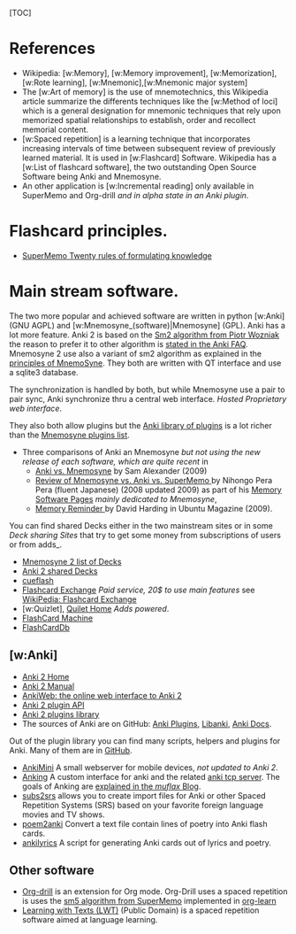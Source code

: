 <!--
.. description:
.. date: 2016-02-06
.. slug: spaced_repetition
.. tags:
.. link:
.. title: Spaced Repetition
-->

[TOC]


# References
-   Wikipedia: [w:Memory], [w:Memory improvement], [w:Memorization],  [w:Rote learning],
    [w:Mnemonic],[w:Mnemonic major system]
-   The [w:Art of memory] is the use of mnemotechnics, this
    Wikipedia article summarize the differents techniques like the
    [w:Method of loci] which is a general designation for mnemonic
    techniques that rely upon memorized spatial relationships to
    establish, order and recollect memorial content.
-   [w:Spaced repetition] is a learning technique that incorporates
    increasing intervals of time between subsequent review of previously
    learned material. It is used in [w:Flashcard] Software.
    Wikipedia has a [w:List of flashcard software], the two
    outstanding Open Source Software being Anki and Mnemosyne.
-   An other application is [w:Incremental reading] only available in
    SuperMemo and Org-drill _and in alpha state in an Anki plugin_.

# Flashcard principles.
-   [SuperMemo Twenty rules of formulating knowledge](http://www.supermemo.com/articles/20rules.htm)

# Main stream software.

The two more popular and achieved software are written in python
[w:Anki] (GNU AGPL) and  [w:Mnemosyne_(software)|Mnemosyne] (GPL).
Anki has a lot more feature. Anki 2 is based on the
[Sm2 algorithm from Piotr Wozniak](http://www.supermemo.com/english/ol/sm2.htm)
the reason to prefer it to other algorithm is
[stated in the Anki FAQ](http://ankisrs.net/docs/dev/manual.html#_what_spaced_repetition_algorithm_does_anki_use). Mnemosyne 2
use also a variant of sm2 algorithm as explained in the
[principles of MnemoSyne](http://mnemosyne-proj.org/principles.php). They
both are written with QT interface and use a sqlite3 database.

The synchronization is handled by both, but while Mnemosyne use a pair
to pair sync, Anki synchronize thru a central web interface. _Hosted Proprietary
web interface_.

They also both allow plugins but the
[Anki library of plugins](https://ankiweb.net/shared/addons/)
is a lot richer than the
[Mnemosyne plugins list](http://mnemosyne-proj.org/scripts-and-plugins).

-   Three comparisons of Anki an Mnemosyne _but not using the new
    release of each software, which are quite recent_ in
    -   [Anki vs. Mnemosyne](http://www.xamuel.com/anki-vs-mnemosyne/)
     by Sam Alexander (2009)
    -   [Review of Mnemosyne vs. Anki vs. SuperMemo
    ](http://nihongoperapera.com/mnemosyne-anki-review.html)
        by Nihongo Pera Pera (fluent Japanese) (2008 updated 2009) as part
        of his
        [Memory Software Pages](http://www.nihongoperapera.com/mnemosyne.html)
        _mainly dedicated to Mnemosyne_,
    -   [Memory Reminder
    ](http://www.ubuntu-user.com/Magazine/Archive/2009/2/Mnemosyne-and-Anki)
        by David Harding in Ubuntu Magazine (2009).

You can find shared Decks either in the two mainstream sites or in some
_Deck sharing Sites_ that try to get some money from subscriptions of
users or from adds_.

-   [Mnemosyne 2 list of Decks](http://mnemosyne-proj.org/card-sets)
-   [Anki 2 shared Decks](https://ankiweb.net/shared/decks/)
-   [cueflash](http://cueflash.com/)
-   [Flashcard Exchange](http://www.flashcardexchange.com/) _Paid
    service, 20$ to use main features_ see
    [WikiPedia: Flashcard Exchange](http://en.wikipedia.org/wiki/Flashcard_Exchange)
-   [w:Quizlet], [Quilet Home](http://quizlet.com/) _Adds powered_.
-   [FlashCard Machine](http://www.flashcardmachine.com/)
-   [FlashCardDb](http://flashcarddb.com/)

## [w:Anki]
-   [Anki 2 Home](http://ankisrs.net/anki2.html)
-   [Anki 2 Manual](http://ankisrs.net/docs/dev/manual.html)
-   [AnkiWeb: the online web interface to Anki 2](https://ankiweb.net/)
-   [Anki 2 plugin API](http://ankisrs.net/docs/dev/addons.html)
-   [Anki 2 plugins library](https://ankiweb.net/shared/addons/)
-   The sources of Anki are on GitHub:
    [Anki Plugins](https://github.com/dae/ankiplugins),
    [Libanki](https://github.com/dae/libanki),
    [Anki Docs](https://github.com/dae/ankidocs).

Out of the plugin library you can find many scripts, helpers and
plugins for Anki. Many of them are in [GitHub](https://github.com).

-   [AnkiMini](https://github.com/typerlc/ankimini)
    A small webserver for mobile devices, _not updated to Anki 2_.
-   [Anking](https://github.com/muflax/anking)
    A custom interface for anki and the related
    [anki tcp server](https://github.com/muflax/anki-server).
    The goals of Anking are
    [explained in the _muflax_ Blog](http://daily.muflax.com/log/105/).
-   [subs2srs](http://subs2srs.sourceforge.net/)
    allows you to create import files for Anki or other Spaced
    Repetition Systems (SRS) based on your favorite foreign
    language movies and TV shows.
-   [poem2anki](https://github.com/quentinsf/poem2anki)
    Convert a text file contain lines of poetry into Anki flash cards.
-   [ankilyrics](https://github.com/sobjornstad/ankilyrics)
    A script for generating Anki cards out of lyrics and poetry.

## Other software
-   [Org-drill](http://orgmode.org/worg/org-contrib/org-drill.html)
    is an extension for Org mode. Org-Drill uses a spaced repetition
    is uses the [sm5 algorithm from SuperMemo](http://supermemo.com/english/ol/sm5.htm)
    implemented in
    [org-learn](http://orgmode.org/w/?p=org-mode.git;a=blob_plain;f=contrib/lisp/org-learn.el;hb=HEAD)
-   [Learning with Texts (LWT)](http://lwt.sourceforge.net/) (Public Domain)
    is a spaced repetition software aimed at language learning.

